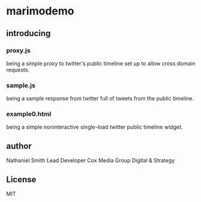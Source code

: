 # marimodemo


## introducing

### proxy.js

being a simple proxy to twitter's public timeline set up to allow cross domain
requests.

### sample.js

being a sample response from twitter full of tweets from the public timeline.

### example0.html

being a simple noninteractive single-load twitter public timeline widget.

## author

Nathaniel Smith
Lead Developer
Cox Media Group Digital & Strategy

## License

MIT
